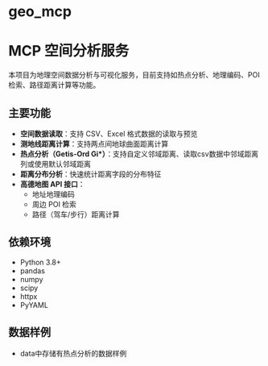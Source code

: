 # geo_mcp

# MCP 空间分析服务

本项目为地理空间数据分析与可视化服务，目前支持如热点分析、地理编码、POI 检索、路径距离计算等功能。

## 主要功能

- **空间数据读取**：支持 CSV、Excel 格式数据的读取与预览
- **测地线距离计算**：支持两点间地球曲面距离计算
- **热点分析（Getis-Ord Gi\*）**：支持自定义邻域距离、读取csv数据中邻域距离列或使用默认邻域距离
- **距离分布分析**：快速统计距离字段的分布特征
- **高德地图 API 接口**：
  - 地址地理编码
  - 周边 POI 检索
  - 路径（驾车/步行）距离计算

## 依赖环境

- Python 3.8+
- pandas
- numpy
- scipy
- httpx
- PyYAML

## 数据样例

- data中存储有热点分析的数据样例

